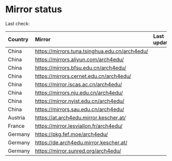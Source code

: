 <script src="./time.js"></script>
# Mirror status
Last check: <script type="text/javascript">localize(1712348323.902285);</script>

|Country|Mirror|Last update|
|:------|:-----|:----------|
|China|https://mirrors.tuna.tsinghua.edu.cn/arch4edu/|<script type="text/javascript">localize(1712341802);</script>|
|China|https://mirrors.aliyun.com/arch4edu/|<script type="text/javascript">localize(1712298726);</script>|
|China|https://mirrors.bfsu.edu.cn/arch4edu/|<script type="text/javascript">localize(1712298726);</script>|
|China|https://mirrors.cernet.edu.cn/arch4edu/|<script type="text/javascript">localize(1712341802);</script>|
|China|https://mirror.iscas.ac.cn/arch4edu/|<script type="text/javascript">localize(1712341802);</script>|
|China|https://mirrors.nju.edu.cn/arch4edu/|<script type="text/javascript">localize(1712255543);</script>|
|China|https://mirror.nyist.edu.cn/arch4edu/|<script type="text/javascript">localize(1712298726);</script>|
|China|https://mirrors.sau.edu.cn/arch4edu/|<script type="text/javascript">localize(1712298726);</script>|
|Austria|https://at.arch4edu.mirror.kescher.at/|<script type="text/javascript">localize(1712341802);</script>|
|France|https://mirror.lesviallon.fr/arch4edu/|<script type="text/javascript">localize(1712298726);</script>|
|Germany|https://pkg.fef.moe/arch4edu/|<script type="text/javascript">localize(1712341802);</script>|
|Germany|https://de.arch4edu.mirror.kescher.at/|<script type="text/javascript">localize(1712341802);</script>|
|Germany|https://mirror.sunred.org/arch4edu/|<script type="text/javascript">localize(1712341802);</script>|

<script src="./tablefilter/tablefilter.js"></script>
<script src="./table.js"></script>